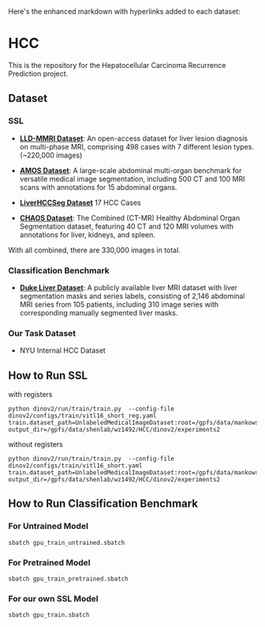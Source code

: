 Here's the enhanced markdown with hyperlinks added to each dataset:

# HCC

This is the repository for the Hepatocellular Carcinoma Recurrence Prediction project.

## Dataset

### SSL 

- [**LLD-MMRI Dataset**](https://github.com/LMMMEng/LLD-MMRI-Dataset): An open-access dataset for liver lesion diagnosis on multi-phase MRI, comprising 498 cases with 7 different lesion types. (~220,000 images)
  
- [**AMOS Dataset**](https://arxiv.org/abs/2206.08023): A large-scale abdominal multi-organ benchmark for versatile medical image segmentation, including 500 CT and 100 MRI scans with annotations for 15 abdominal organs.
  
- [**LiverHCCSeg Dataset**](https://www.sciencedirect.com/science/article/pii/S2352340923007473) 17 HCC Cases

- [**CHAOS Dataset**](https://chaos.grand-challenge.org/): The Combined (CT-MR) Healthy Abdominal Organ Segmentation dataset, featuring 40 CT and 120 MRI volumes with annotations for liver, kidneys, and spleen.

With all combined, there are 330,000 images in total.

### Classification Benchmark

- [**Duke Liver Dataset**](https://scholars.duke.edu/publication/1589665): A publicly available liver MRI dataset with liver segmentation masks and series labels, consisting of 2,146 abdominal MRI series from 105 patients, including 310 image series with corresponding manually segmented liver masks.

### Our Task Dataset

- NYU Internal HCC Dataset

## How to Run SSL

with registers

```
python dinov2/run/train/train.py  --config-file dinov2/configs/train/vitl16_short_reg.yaml     train.dataset_path=UnlabeledMedicalImageDataset:root=/gpfs/data/mankowskilab/HCC/data/images     output_dir=/gpfs/data/shenlab/wz1492/HCC/dinov2/experiments2
```

without registers

```
python dinov2/run/train/train.py  --config-file dinov2/configs/train/vitl16_short.yaml     train.dataset_path=UnlabeledMedicalImageDataset:root=/gpfs/data/mankowskilab/HCC/data/images     output_dir=/gpfs/data/shenlab/wz1492/HCC/dinov2/experiments2
```

## How to Run Classification Benchmark

### For Untrained Model

```
sbatch gpu_train_untrained.sbatch
```

### For Pretrained Model

```
sbatch gpu_train_pretrained.sbatch
```

### For our own SSL Model

```
sbatch gpu_train.sbatch
```